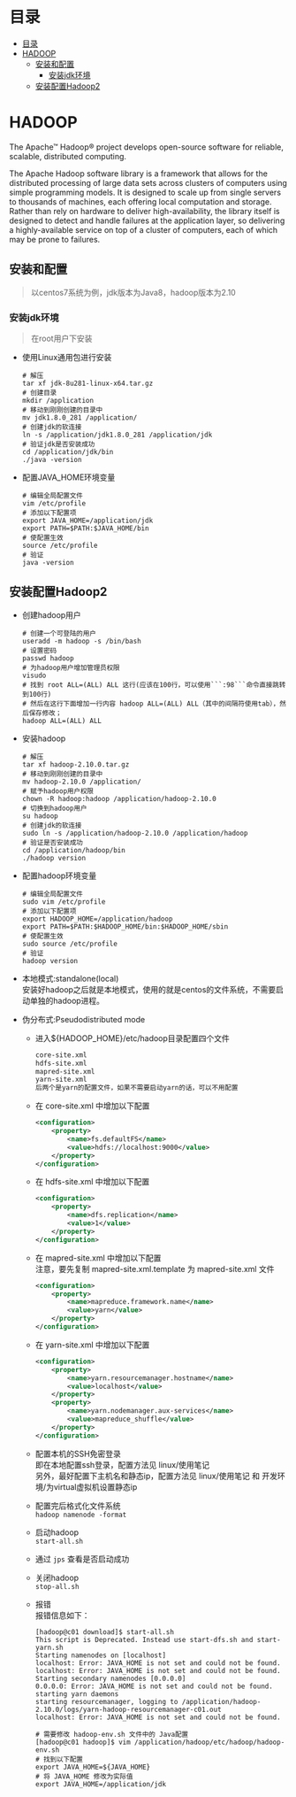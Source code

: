 <!--
 * @Autor: 李逍遥
 * @Date: 2021-03-21 12:02:04
 * @LastEditors: 李逍遥
 * @LastEditTime: 2021-03-21 23:58:49
 * @Descriptiong: 
-->

# 目录 #

- [目录](#目录)
- [HADOOP](#hadoop)
  - [安装和配置](#安装和配置)
    - [安装jdk环境](#安装jdk环境)
  - [安装配置Hadoop2](#安装配置hadoop2)

# HADOOP #

The Apache™ Hadoop® project develops open-source software for reliable, scalable, distributed computing.  

The Apache Hadoop software library is a framework that allows for the distributed processing of large data sets across clusters of computers using simple programming models. It is designed to scale up from single servers to thousands of machines, each offering local computation and storage. Rather than rely on hardware to deliver high-availability, the library itself is designed to detect and handle failures at the application layer, so delivering a highly-available service on top of a cluster of computers, each of which may be prone to failures.  

## 安装和配置 ##

>以centos7系统为例，jdk版本为Java8，hadoop版本为2.10  

### 安装jdk环境 ###

>在root用户下安装  

- 使用Linux通用包进行安装  

    ```shell
    # 解压
    tar xf jdk-8u281-linux-x64.tar.gz
    # 创建目录
    mkdir /application
    # 移动到刚刚创建的目录中
    mv jdk1.8.0_281 /application/
    # 创建jdk的软连接
    ln -s /application/jdk1.8.0_281 /application/jdk
    # 验证jdk是否安装成功
    cd /application/jdk/bin
    ./java -version
    ```

- 配置JAVA_HOME环境变量  

    ```shell
    # 编辑全局配置文件
    vim /etc/profile
    # 添加以下配置项
    export JAVA_HOME=/application/jdk
    export PATH=$PATH:$JAVA_HOME/bin
    # 使配置生效
    source /etc/profile
    # 验证
    java -version
    ```

## 安装配置Hadoop2 ##

- 创建hadoop用户  

    ```shell
    # 创建一个可登陆的用户
    useradd -m hadoop -s /bin/bash
    # 设置密码
    passwd hadoop
    # 为hadoop用户增加管理员权限
    visudo
    # 找到 root ALL=(ALL) ALL 这行(应该在100行，可以使用```:98```命令直接跳转到100行)
    # 然后在这行下面增加一行内容 hadoop ALL=(ALL) ALL（其中的间隔符使用tab），然后保存修改；
    hadoop ALL=(ALL) ALL
    ```

- 安装hadoop  

    ```shell
    # 解压
    tar xf hadoop-2.10.0.tar.gz
    # 移动到刚刚创建的目录中
    mv hadoop-2.10.0 /application/
    # 赋予hadoop用户权限
    chown -R hadoop:hadoop /application/hadoop-2.10.0
    # 切换到hadoop用户
    su hadoop
    # 创建jdk的软连接
    sudo ln -s /application/hadoop-2.10.0 /application/hadoop
    # 验证是否安装成功
    cd /application/hadoop/bin
    ./hadoop version
    ```

- 配置hadoop环境变量  

    ```shell
    # 编辑全局配置文件
    sudo vim /etc/profile
    # 添加以下配置项
    export HADOOP_HOME=/application/hadoop
    export PATH=$PATH:$HADOOP_HOME/bin:$HADOOP_HOME/sbin
    # 使配置生效
    sudo source /etc/profile
    # 验证
    hadoop version
    ```

- 本地模式:standalone(local)  
  安装好hadoop之后就是本地模式，使用的就是centos的文件系统，不需要启动单独的hadoop进程。  

- 伪分布式:Pseudodistributed mode  
  - 进入${HADOOP_HOME}/etc/hadoop目录配置四个文件  

    ```txt
    core-site.xml
    hdfs-site.xml
    mapred-site.xml
    yarn-site.xml
    后两个是yarn的配置文件，如果不需要启动yarn的话，可以不用配置
    ```

  - 在 core-site.xml 中增加以下配置  

    ```xml
    <configuration>
        <property>
            <name>fs.defaultFS</name>
            <value>hdfs://localhost:9000</value>
        </property>
    </configuration>
    ```

  - 在 hdfs-site.xml 中增加以下配置  

    ```xml
    <configuration>
        <property>
            <name>dfs.replication</name>
            <value>1</value>
        </property>
    </configuration>
    ```

  - 在 mapred-site.xml 中增加以下配置  
    注意，要先复制 mapred-site.xml.template 为 mapred-site.xml 文件  

    ```xml
    <configuration>
        <property>
            <name>mapreduce.framework.name</name>
            <value>yarn</value>
        </property>
    </configuration>
    ```

  - 在 yarn-site.xml 中增加以下配置  

    ```xml
    <configuration>
        <property>
            <name>yarn.resourcemanager.hostname</name>
            <value>localhost</value>
        </property>
        <property>
            <name>yarn.nodemanager.aux-services</name>
            <value>mapreduce_shuffle</value>
        </property>
    </configuration>
    ```

  - 配置本机的SSH免密登录  
    即在本地配置ssh登录，配置方法见 linux/使用笔记  
    另外，最好配置下主机名和静态ip，配置方法见 linux/使用笔记 和 开发环境/为virtual虚拟机设置静态ip  

  - 配置完后格式化文件系统  
    `hadoop namenode -format`  

  - 启动hadoop  
    `start-all.sh`

  - 通过 `jps` 查看是否启动成功  

  - 关闭hadoop  
    `stop-all.sh`

  - 报错  
    报错信息如下：  

    ```shell
    [hadoop@c01 download]$ start-all.sh
    This script is Deprecated. Instead use start-dfs.sh and start-yarn.sh
    Starting namenodes on [localhost]
    localhost: Error: JAVA_HOME is not set and could not be found.
    localhost: Error: JAVA_HOME is not set and could not be found.
    Starting secondary namenodes [0.0.0.0]
    0.0.0.0: Error: JAVA_HOME is not set and could not be found.
    starting yarn daemons
    starting resourcemanager, logging to /application/hadoop-2.10.0/logs/yarn-hadoop-resourcemanager-c01.out
    localhost: Error: JAVA_HOME is not set and could not be found.

    # 需要修改 hadoop-env.sh 文件中的 Java配置
    [hadoop@c01 hadoop]$ vim /application/hadoop/etc/hadoop/hadoop-env.sh
    # 找到以下配置
    export JAVA_HOME=${JAVA_HOME}
    # 将 JAVA_HOME 修改为实际值
    export JAVA_HOME=/application/jdk
    ```
